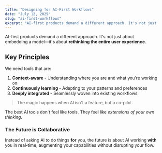 ```yaml
---
title: "Designing for AI-First Workflows"
date: "July 12, 2025"
slug: "ai-first-workflows"
excerpt: "AI-first products demand a different approach. It's not just about embedding a model..."
---
```


AI-first products demand a different approach. It's not just about embedding a model—it's about **rethinking the entire user experience**.

## Key Principles

We need tools that are:

1. **Context-aware** - Understanding where you are and what you're working on
2. **Continuously learning** - Adapting to your patterns and preferences  
3. **Deeply integrated** - Seamlessly woven into existing workflows

> The magic happens when AI isn't a feature, but a co-pilot.

The best AI tools don't feel like tools. They feel like *extensions of your own thinking*.

### The Future is Collaborative

Instead of asking AI to do things **for** you, the future is about AI working **with** you in real-time, augmenting your capabilities without disrupting your flow.
